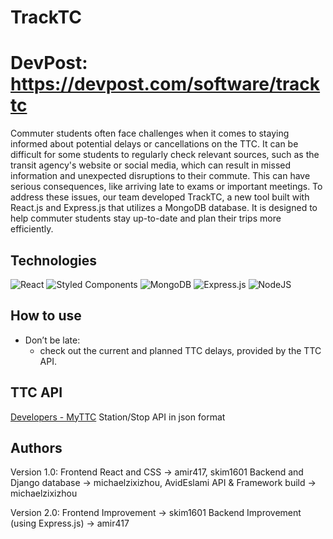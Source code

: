# TrackTC
# DevPost: https://devpost.com/software/tracktc
Commuter students often face challenges when it comes to staying informed about potential delays or cancellations on the TTC. It can be difficult for some students to regularly check relevant sources, such as the transit agency's website or social media, which can result in missed information and unexpected disruptions to their commute. This can have serious consequences, like arriving late to exams or important meetings. To address these issues, our team developed TrackTC, a new tool built with React.js and Express.js that utilizes a MongoDB database. It is designed to help commuter students stay up-to-date and plan their trips more efficiently.

## Technologies
![React](https://img.shields.io/badge/react-%2320232a.svg?style=for-the-badge&logo=react&logoColor=%2361DAFB)
![Styled Components](https://img.shields.io/badge/styled--components-DB7093?style=for-the-badge&logo=styled-components&logoColor=white)
![MongoDB](https://img.shields.io/badge/MongoDB-%234ea94b.svg?style=for-the-badge&logo=mongodb&logoColor=white)
![Express.js](https://img.shields.io/badge/express.js-%23404d59.svg?style=for-the-badge&logo=express&logoColor=%2361DAFB)
![NodeJS](https://img.shields.io/badge/node.js-6DA55F?style=for-the-badge&logo=node.js&logoColor=white)

## How to use
* Don’t be late:
	* check out the current and planned TTC delays, provided by the TTC API.
	
##  TTC API
[Developers - MyTTC](https://myttc.ca/developers) Station/Stop API in json format

## Authors
Version 1.0:
Frontend React and CSS -> amir417, skim1601
Backend and Django database  -> michaelzixizhou, AvidEslami
API & Framework build -> michaelzixizhou

Version 2.0:
Frontend Improvement -> skim1601
Backend Improvement (using Express.js) -> amir417

